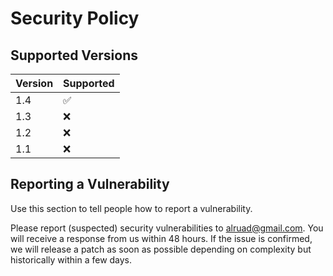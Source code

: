# Security Policy

## Supported Versions

| Version | Supported          |
| ------- | ------------------ |
|  1.4    | :white_check_mark: |
|  1.3    | :x:                |
|  1.2    | :x: |
|  1.1    | :x:                |

## Reporting a Vulnerability

Use this section to tell people how to report a vulnerability.

Please report (suspected) security vulnerabilities to alruad@gmail.com. You will receive a response from us within 48 hours. If the issue is confirmed, we will release a patch as soon as possible depending on complexity but historically within a few days.
